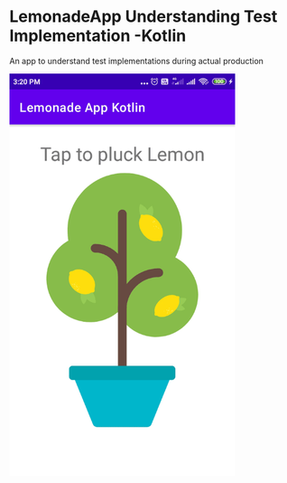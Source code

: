 # LemonadeApp Understanding Test Implementation -Kotlin
An app to understand test implementations during actual production
<div><img src="/screenshots/shot1.gif" width="400"></div>
